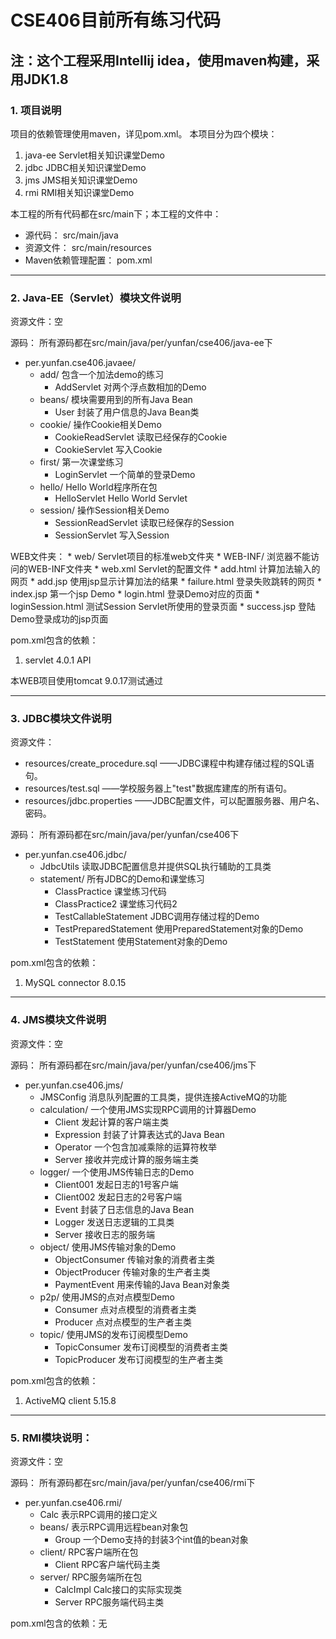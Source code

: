 # CSE406目前所有练习代码
## 注：这个工程采用Intellij idea，使用maven构建，采用JDK1.8
### 1. 项目说明
项目的依赖管理使用maven，详见pom.xml。
本项目分为四个模块：
1. java-ee Servlet相关知识课堂Demo
2. jdbc JDBC相关知识课堂Demo
3. jms JMS相关知识课堂Demo
4. rmi RMI相关知识课堂Demo

本工程的所有代码都在src/main下；本工程的文件中：
* 源代码： src/main/java
* 资源文件： src/main/resources
* Maven依赖管理配置： pom.xml

***

### 2. Java-EE（Servlet）模块文件说明
资源文件：空

源码：
所有源码都在src/main/java/per/yunfan/cse406/java-ee下
  * per.yunfan.cse406.javaee/
    * add/ 包含一个加法demo的练习
        * AddServlet 对两个浮点数相加的Demo
    * beans/ 模块需要用到的所有Java Bean
        * User 封装了用户信息的Java Bean类
    * cookie/ 操作Cookie相关Demo
        * CookieReadServlet 读取已经保存的Cookie
        * CookieServlet 写入Cookie
    * first/ 第一次课堂练习
        * LoginServlet 一个简单的登录Demo
    * hello/ Hello World程序所在包
        * HelloServlet Hello World Servlet
    * session/ 操作Session相关Demo
        * SessionReadServlet 读取已经保存的Session
        * SessionServlet 写入Session
    
WEB文件夹：
    * web/ Servlet项目的标准web文件夹
        * WEB-INF/ 浏览器不能访问的WEB-INF文件夹
            * web.xml Servlet的配置文件
        * add.html 计算加法输入的网页
        * add.jsp 使用jsp显示计算加法的结果
        * failure.html 登录失败跳转的网页
        * index.jsp 第一个jsp Demo
        * login.html 登录Demo对应的页面
        * loginSession.html 测试Session Servlet所使用的登录页面
        * success.jsp 登陆Demo登录成功的jsp页面

pom.xml包含的依赖：
1. servlet 4.0.1 API

本WEB项目使用tomcat 9.0.17测试通过

***

### 3. JDBC模块文件说明
资源文件：
  * resources/create_procedure.sql ——JDBC课程中构建存储过程的SQL语句。
  * resources/test.sql ——学校服务器上"test"数据库建库的所有语句。
  * resources/jdbc.properties ——JDBC配置文件，可以配置服务器、用户名、密码。

源码：
所有源码都在src/main/java/per/yunfan/cse406下
  * per.yunfan.cse406.jdbc/
    * JdbcUtils 读取JDBC配置信息并提供SQL执行辅助的工具类
    * statement/ 所有JDBC的Demo和课堂练习
      * ClassPractice 课堂练习代码
      * ClassPractice2 课堂练习代码2
      * TestCallableStatement JDBC调用存储过程的Demo
      * TestPreparedStatement 使用PreparedStatement对象的Demo
      * TestStatement 使用Statement对象的Demo

pom.xml包含的依赖：
1. MySQL connector 8.0.15

***

### 4. JMS模块文件说明
资源文件：空

源码：
所有源码都在src/main/java/per/yunfan/cse406/jms下
 * per.yunfan.cse406.jms/
    * JMSConfig 消息队列配置的工具类，提供连接ActiveMQ的功能
    * calculation/ 一个使用JMS实现RPC调用的计算器Demo
        * Client 发起计算的客户端主类
        * Expression 封装了计算表达式的Java Bean
        * Operator 一个包含加减乘除的运算符枚举
        * Server 接收并完成计算的服务端主类
    * logger/ 一个使用JMS传输日志的Demo
        * Client001 发起日志的1号客户端
        * Client002 发起日志的2号客户端
        * Event 封装了日志信息的Java Bean
        * Logger 发送日志逻辑的工具类
        * Server 接收日志的服务端
    * object/ 使用JMS传输对象的Demo
        * ObjectConsumer 传输对象的消费者主类
        * ObjectProducer 传输对象的生产者主类
        * PaymentEvent 用来传输的Java Bean对象类
    * p2p/ 使用JMS的点对点模型Demo
        * Consumer 点对点模型的消费者主类
        * Producer 点对点模型的生产者主类
    * topic/ 使用JMS的发布订阅模型Demo
        * TopicConsumer 发布订阅模型的消费者主类
        * TopicProducer 发布订阅模型的生产者主类
    
pom.xml包含的依赖：
1. ActiveMQ client 5.15.8

***

### 5. RMI模块说明：
资源文件：空

源码：
所有源码都在src/main/java/per/yunfan/cse406/rmi下
 * per.yunfan.cse406.rmi/
   * Calc 表示RPC调用的接口定义
   * beans/ 表示RPC调用远程bean对象包
     * Group 一个Demo支持的封装3个int值的bean对象
   * client/ RPC客户端所在包
     * Client RPC客户端代码主类
   * server/ RPC服务端所在包
     * CalcImpl Calc接口的实际实现类
     * Server RPC服务端代码主类

pom.xml包含的依赖：无